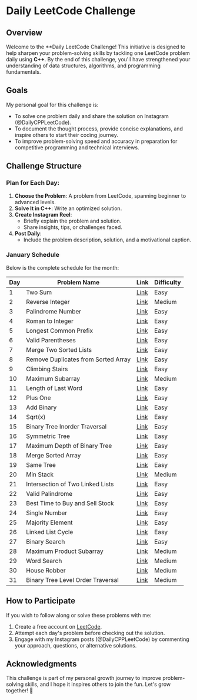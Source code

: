 # Daily LeetCode Challenge 

## Overview
Welcome to the **Daily LeetCode Challenge! This initiative is designed to help sharpen your problem-solving skills by tackling one LeetCode problem daily using **C++**. By the end of this challenge, you'll have strengthened your understanding of data structures, algorithms, and programming fundamentals.

## Goals
My personal goal for this challenge is:
- To solve one problem daily and share the solution on Instagram (@DailyCPPLeetCode).
- To document the thought process, provide concise explanations, and inspire others to start their coding journey.
- To improve problem-solving speed and accuracy in preparation for competitive programming and technical interviews.

## Challenge Structure
### Plan for Each Day:
1. **Choose the Problem**: A problem from LeetCode, spanning beginner to advanced levels.
2. **Solve It in C++**: Write an optimized solution.
3. **Create Instagram Reel**:
    - Briefly explain the problem and solution.
    - Share insights, tips, or challenges faced.
4. **Post Daily**:
    - Include the problem description, solution, and a motivational caption.

### January Schedule
Below is the complete schedule for the month:

| Day | Problem Name                                   | Link                                                       | Difficulty |
|-----|-----------------------------------------------|------------------------------------------------------------|------------|
| 1   | Two Sum                                       | [Link](https://leetcode.com/problems/two-sum/)             | Easy       |
| 2   | Reverse Integer                               | [Link](https://leetcode.com/problems/reverse-integer/)     | Medium     |
| 3   | Palindrome Number                             | [Link](https://leetcode.com/problems/palindrome-number/)   | Easy       |
| 4   | Roman to Integer                              | [Link](https://leetcode.com/problems/roman-to-integer/)    | Easy       |
| 5   | Longest Common Prefix                         | [Link](https://leetcode.com/problems/longest-common-prefix/)| Easy       |
| 6   | Valid Parentheses                             | [Link](https://leetcode.com/problems/valid-parentheses/)   | Easy       |
| 7   | Merge Two Sorted Lists                        | [Link](https://leetcode.com/problems/merge-two-sorted-lists/)| Easy       |
| 8   | Remove Duplicates from Sorted Array           | [Link](https://leetcode.com/problems/remove-duplicates-from-sorted-array/)| Easy       |
| 9   | Climbing Stairs                               | [Link](https://leetcode.com/problems/climbing-stairs/)     | Easy       |
| 10  | Maximum Subarray                              | [Link](https://leetcode.com/problems/maximum-subarray/)    | Medium     |
| 11  | Length of Last Word                           | [Link](https://leetcode.com/problems/length-of-last-word/) | Easy       |
| 12  | Plus One                                      | [Link](https://leetcode.com/problems/plus-one/)            | Easy       |
| 13  | Add Binary                                    | [Link](https://leetcode.com/problems/add-binary/)          | Easy       |
| 14  | Sqrt(x)                                       | [Link](https://leetcode.com/problems/sqrtx/)               | Easy       |
| 15  | Binary Tree Inorder Traversal                 | [Link](https://leetcode.com/problems/binary-tree-inorder-traversal/)| Easy       |
| 16  | Symmetric Tree                                | [Link](https://leetcode.com/problems/symmetric-tree/)      | Easy       |
| 17  | Maximum Depth of Binary Tree                  | [Link](https://leetcode.com/problems/maximum-depth-of-binary-tree/)| Easy       |
| 18  | Merge Sorted Array                            | [Link](https://leetcode.com/problems/merge-sorted-array/)  | Easy       |
| 19  | Same Tree                                     | [Link](https://leetcode.com/problems/same-tree/)           | Easy       |
| 20  | Min Stack                                     | [Link](https://leetcode.com/problems/min-stack/)           | Medium     |
| 21  | Intersection of Two Linked Lists              | [Link](https://leetcode.com/problems/intersection-of-two-linked-lists/)| Easy       |
| 22  | Valid Palindrome                              | [Link](https://leetcode.com/problems/valid-palindrome/)    | Easy       |
| 23  | Best Time to Buy and Sell Stock               | [Link](https://leetcode.com/problems/best-time-to-buy-and-sell-stock/)| Easy       |
| 24  | Single Number                                 | [Link](https://leetcode.com/problems/single-number/)       | Easy       |
| 25  | Majority Element                              | [Link](https://leetcode.com/problems/majority-element/)    | Easy       |
| 26  | Linked List Cycle                             | [Link](https://leetcode.com/problems/linked-list-cycle/)   | Easy       |
| 27  | Binary Search                                 | [Link](https://leetcode.com/problems/binary-search/)       | Easy       |
| 28  | Maximum Product Subarray                      | [Link](https://leetcode.com/problems/maximum-product-subarray/)| Medium     |
| 29  | Word Search                                   | [Link](https://leetcode.com/problems/word-search/)         | Medium     |
| 30  | House Robber                                  | [Link](https://leetcode.com/problems/house-robber/)        | Medium     |
| 31  | Binary Tree Level Order Traversal             | [Link](https://leetcode.com/problems/binary-tree-level-order-traversal/)| Medium     |

## How to Participate
If you wish to follow along or solve these problems with me:
1. Create a free account on [LeetCode](https://leetcode.com/).
2. Attempt each day's problem before checking out the solution.
3. Engage with my Instagram posts (@DailyCPPLeetCode) by commenting your approach, questions, or alternative solutions.

## Acknowledgments
This challenge is part of my personal growth journey to improve problem-solving skills, and I hope it inspires others to join the fun. Let's grow together! 🚀
